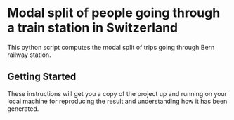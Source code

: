 # Modal split of people going through a train station in Switzerland
This python script computes the modal split of trips going through Bern railway station.

## Getting Started

These instructions will get you a copy of the project up and running on your local machine for reproducing the result and understanding how it has been generated.
